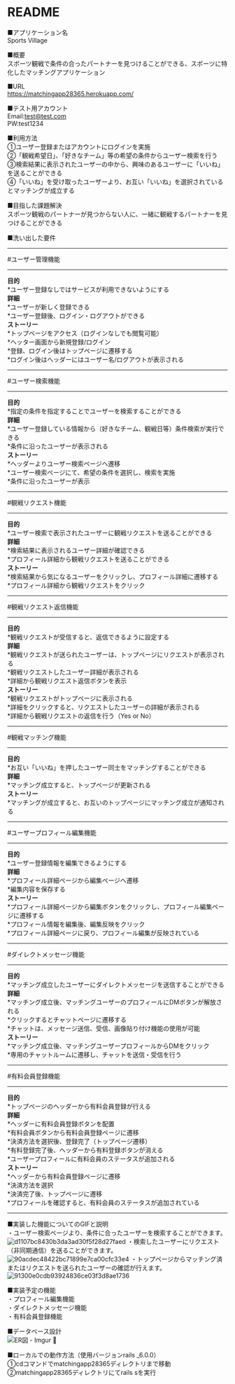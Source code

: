 # README

■アプリケーション名  
  Sports Village

■概要  
  スポーツ観戦で条件の合ったパートナーを見つけることができる、スポーツに特化したマッチングアプリケーション

■URL  
  https://matchingapp28365.herokuapp.com/

■テスト用アカウント  
  Email:test@test.com  
  PW:test1234  

■利用方法  
①ユーザー登録またはアカウントにログインを実施  
②「観戦希望日」、「好きなチーム」等の希望の条件からユーザー検索を行う  
③検索結果に表示されたユーザーの中から、興味のあるユーザーに「いいね」を送ることができる  
④「いいね」を受け取ったユーザーより、お互い「いいね」を選択されているとマッチングが成立する  

■目指した課題解決  
  スポーツ観戦のパートナーが見つからない人に、一緒に観戦するパートナーを見つけることができる

■洗い出した要件
***
#ユーザー管理機能   
***
**目的**  
*ユーザー登録なしではサービスが利用できないようにする  
**詳細**  
*ユーザーが新しく登録できる  
*ユーザー登録後、ログイン・ログアウトができる  
**ストーリー**  
*トップページをアクセス（ログインなしでも閲覧可能）  
*ヘッター画面から新規登録/ログイン  
*登録、ログイン後はトップページに遷移する  
*ログイン後はヘッダーにはユーザー名/ログアウトが表示される  
***
#ユーザー検索機能  
***
**目的**  
*指定の条件を指定することでユーザーを検索することができる  
**詳細**  
*ユーザー登録している情報から（好きなチーム、観戦日等）条件検索が実行できる  
*条件に沿ったユーザーが表示される  
**ストーリー**  
*ヘッダーよりユーザー検索ページへ遷移  
*ユーザー検索ページにて、希望の条件を選択し、検索を実施  
*条件に沿ったユーザーが表示  
***
#観戦リクエスト機能  
***
**目的**  
*ユーザー検索で表示されたユーザーに観戦リクエストを送ることができる  
**詳細**  
*検索結果に表示されるユーザー詳細が確認できる  
*プロフィール詳細から観戦リクエストを送ることができる  
**ストーリー**  
*検索結果から気になるユーザーをクリックし、プロフィール詳細に遷移する  
*プロフィール詳細から観戦リクエストをクリック  
***
#観戦リクエスト返信機能  
***
**目的**  
*観戦リクエストが受信すると、返信できるように設定する  
**詳細**  
*観戦リクエストが送られたユーザーは、トップページにリクエストが表示される  
*観戦リクエストしたユーザー詳細が表示される  
*詳細から観戦リクエスト返信ボタンを表示  
**ストーリー**  
*観戦リクエストがトップページに表示される  
*詳細をクリックすると、リクエストしたユーザーの詳細が表示される  
*詳細から観戦リクエストの返信を行う（Yes or No）  
***
#観戦マッチング機能  
***
**目的**  
*お互い「いいね」を押したユーザー同士をマッチングすることができる  
**詳細**  
*マッチング成立すると、トップページが更新される  
**ストーリー**  
*マッチングが成立すると、お互いのトップページにマッチング成立が通知される  
***
#ユーザープロフィール編集機能  
***
**目的**  
*ユーザー登録情報を編集できるようにする  
**詳細**  
*プロフィール詳細ページから編集ページへ遷移  
*編集内容を保存する  
**ストーリー**  
*プロフィール詳細ページから編集ボタンをクリックし、プロフィール編集ページに遷移する  
*プロフィール情報を編集後、編集反映をクリック  
*プロフィール詳細ページに戻り、プロフィール編集が反映されている  
***
#ダイレクトメッセージ機能  
***
**目的**  
*マッチング成立したユーザーにダイレクトメッセージを送信することができる  
**詳細**  
*マッチング成立後、マッチングユーザーのプロフィールにDMボタンが解放される  
*クリックするとチャットページに遷移する  
*チャットは、メッセージ送信、受信、画像貼り付け機能の使用が可能  
**ストーリー**  
*マッチング成立後、マッチングユーザープロフィールからDMをクリック  
*専用のチャットルームに遷移し、チャットを送信・受信を行う  
***
#有料会員登録機能  
***
**目的**  
*トップページのヘッダーから有料会員登録が行える  
**詳細**  
*ヘッダーに有料会員登録ボタンを配置  
*有料会員ボタンから有料会員登録ページに遷移  
*決済方法を選択後、登録完了（トップページ遷移）  
*有料登録完了後、ヘッダーから有料登録ボタンが消える  
*ユーザープロフィールに有料会員のステータスが追加される  
**ストーリー**  
*ヘッダーから有料会員登録ページに遷移  
*決済方法を選択  
*決済完了後、トップページに遷移  
*プロフィールを確認すると、有料会員のステータスが追加されている  
***  


■実装した機能についてのGIFと説明  
・ユーザー検索ページより、条件に合ったユーザーを検索することができます。 
  ![d1107bc8430b3da3ad30f5f28d27faed](https://user-images.githubusercontent.com/68512685/93431823-a530a900-f8ff-11ea-963e-c49bae951ba5.gif) 
  ・検索したユーザーにリクエスト（非同期通信）を送ることができます。 
  ![90acdec48422bc71899e7ca00cfc33e4](https://user-images.githubusercontent.com/68512685/93431969-da3cfb80-f8ff-11ea-9bf4-430478c2d483.gif) 
  ・トップページからマッチング済またはリクエストを送られたユーザーの確認が行えます。 
  ![91300e0cdb93924836ce03f3d8ae1736](https://user-images.githubusercontent.com/68512685/93432132-0f494e00-f900-11ea-81a8-49671a0d1112.gif) 

■実装予定の機能  
  ・プロフィール編集機能  
  ・ダイレクトメッセージ機能  
  ・有料会員登録機能
  
■データベース設計  
  ![ER図 - Imgur](https://user-images.githubusercontent.com/68512685/93034368-ccc01100-f674-11ea-903f-f44a4902415f.jpg)
  

■ローカルでの動作方法（使用バージョンrails _6.0.0）  
  ①cdコマンドでmatchingapp28365ディレクトリまで移動  
  ②matchingapp28365ディレクトリにてrails sを実行   
